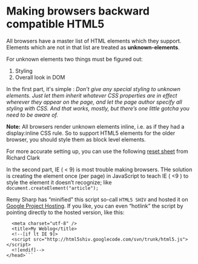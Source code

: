 # Making browsers backward compatible HTML5

All browsers have a master list of HTML elements which they support. Elements which are not in that list are treated as **unknown-elements**.

For unknown elements two things must be figured out:

1. Styling
2. Overall look in DOM

In the first part,  it's simple : 
*Don’t give any special styling to unknown elements. Just let them inherit whatever CSS properties are in effect wherever they appear on the page, and let the page author specify all styling with CSS. And that works, mostly, but there’s one little gotcha you need to be aware of.*

**Note:** All browsers render unknown elements inline, i.e. as if they had a display:inline CSS rule.
So to support HTML5 elements for the older browser, you should style them as block level elements.

For more accurate setting up, you can use the following [reset sheet](http://html5doctor.com/html-5-reset-stylesheet/) from Richard Clark

In the second part, IE ( < 9) is most trouble making browsers. THe solution is creating the element once (per page) in JavaScript  to teach IE ( <9 ) to style the element it doesn’t recognize; like `document.createElement("article");` 

Remy Sharp has “minified” this script so-call `HTML5 SHIV` and hosted it on [Google Project Hosting](https://github.com/afarkas/html5shiv). If you like, you can even “hotlink” the script by pointing directly to the hosted version, like this:

```<head>
  <meta charset="utf-8" />
  <title>My Weblog</title>
  <!--[if lt IE 9]>
  <script src="http://html5shiv.googlecode.com/svn/trunk/html5.js"></script>
  <![endif]-->
</head>```
